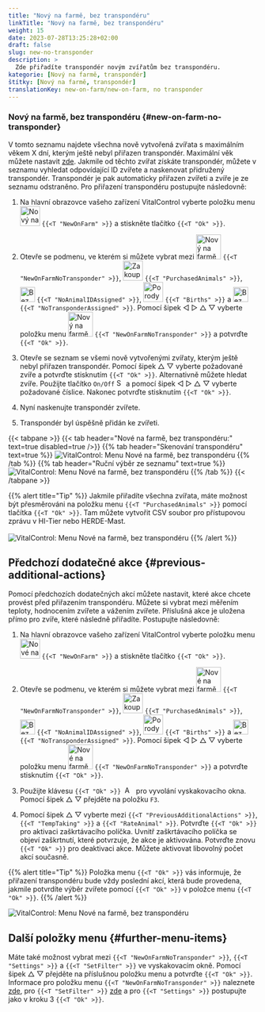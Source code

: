 ```yaml
---
title: "Nový na farmě, bez transpondéru"
linkTitle: "Nový na farmě, bez transpondéru"
weight: 15
date: 2023-07-28T13:25:28+02:00
draft: false
slug: new-no-transponder
description: >
  Zde přiřadíte transpondér novým zvířatům bez transpondéru.
kategorie: [Nový na farmě, transpondér]
štítky: [Nový na farmě, transpondér]
translationKey: new-on-farm/new-on-farm, no transponder
---
```

### Nový na farmě, bez transpondéru {#new-on-farm-no-transponder}

V tomto seznamu najdete všechna nově vytvořená zvířata s maximálním věkem X dní, kterým ještě nebyl přiřazen transpondér. Maximální věk můžete nastavit [zde](/cs/docs/settings/animal-registration/#set-default-values). Jakmile od těchto zvířat získáte transpondér, můžete v seznamu vyhledat odpovídající ID zvířete a naskenovat přidružený transpondér. Transpondér je pak automaticky přiřazen zvířeti a zvíře je ze seznamu odstraněno. Pro přiřazení transpondéru postupujte následovně:

1. Na hlavní obrazovce vašeho zařízení VitalControl vyberte položku menu <img src="/icons/main/new-on-farm.svg" width="40" align="bottom" alt="Nový na farmě" /> `{{<T "NewOnFarm" >}}` a stiskněte tlačítko `{{<T "Ok" >}}`.

2. Otevře se podmenu, ve kterém si můžete vybrat mezi <img src="/icons/registration/new-on-farm-no-transponder.svg" width="50" align="bottom" alt="Nový na farmě, bez transpondéru" /> `{{<T "NewOnFarmNoTransponder" >}}`, <img src="/icons/main/new-on-farm.svg" width="40" align="bottom" alt="Zakoupená zvířata" /> `{{<T "PurchasedAnimals" >}}`, <img src="/icons/registration/no-eartag-number.svg" width="30" align="bottom" alt="Bez národního ID zvířete" /> `{{<T "NoAnimalIDAssigned" >}}`, <img src="/icons/main/births.svg" width="40" align="bottom" alt="Porody" /> `{{<T "Births" >}}` a <img src="/icons/registration/no-transponder.svg" width="30" align="bottom" alt="Bez přiřazeného transpondéru" /> `{{<T "NoTransponderAssigned" >}}`. Pomocí šipek ◁ ▷ △ ▽ vyberte položku menu <img src="/icons/registration/new-on-farm-no-transponder.svg" width="50" align="bottom" alt="Nový na farmě, bez transpondéru" /> `{{<T "NewOnFarmNoTransponder" >}}` a potvrďte `{{<T "Ok" >}}`.


3. Otevře se seznam se všemi nově vytvořenými zvířaty, kterým ještě nebyl přiřazen transpondér. Pomocí šipek △ ▽ vyberte požadované zvíře a potvrďte stisknutím `{{<T "Ok" >}}`. Alternativně můžete hledat zvíře. Použijte tlačítko `On/Off` <img src="/icons/footer/search.svg" width="15" align="bottom" alt="Search" /> a pomocí šipek ◁ ▷ △ ▽ vyberte požadované číslice. Nakonec potvrďte stisknutím `{{<T "Ok" >}}`.

4. Nyní naskenujte transpondér zvířete.

5. Transpondér byl úspěšně přidán ke zvířeti.

{{< tabpane >}}
{{< tab header="Nové na farmě, bez transpondéru:" text=true disabled=true />}}
{{% tab header="Skenování transpondéru" text=true %}}
![VitalControl: Menu Nové na farmě, bez transpondéru](../images/notransponder-scan.png "Nové na farmě, bez transpondéru")
{{% /tab %}}
{{% tab header="Ruční výběr ze seznamu" text=true %}}
![VitalControl: Menu Nové na farmě, bez transpondéru](../images/notransponder.png "Nové na farmě, bez transpondéru")
{{% /tab %}}
{{< /tabpane >}}

{{% alert title="Tip" %}}
Jakmile přiřadíte všechna zvířata, máte možnost být přesměrováni na položku menu `{{<T "PurchasedAnimals" >}}` pomocí tlačítka `{{<T "Ok" >}}`. Tam můžete vytvořit CSV soubor pro přístupovou zprávu v HI-Tier nebo HERDE-Mast. <br/>
<br/>
![VitalControl: Menu Nové na farmě, bez transpondéru](../images/redirect.png "Přesměrování")
{{% /alert %}}

## Předchozí dodatečné akce {#previous-additional-actions}

Pomocí předchozích dodatečných akcí můžete nastavit, které akce chcete provést před přiřazením transpondéru. Můžete si vybrat mezi měřením teploty, hodnocením zvířete a vážením zvířete. Příslušná akce je uložena přímo pro zvíře, které následně přiřadíte. Postupujte následovně:

1. Na hlavní obrazovce vašeho zařízení VitalControl vyberte položku menu <img src="/icons/main/new-on-farm.svg" width="40" align="bottom" alt="Nové na farmě" /> `{{<T "NewOnFarm" >}}` a stiskněte tlačítko `{{<T "Ok" >}}`.

2. Otevře se podmenu, ve kterém si můžete vybrat mezi <img src="/icons/registration/new-on-farm-no-transponder.svg" width="50" align="bottom" alt="Nové na farmě, bez transpondéru" /> `{{<T "NewOnFarmNoTransponder" >}}`, <img src="/icons/main/new-on-farm.svg" width="40" align="bottom" alt="Zakoupená zvířata" /> `{{<T "PurchasedAnimals" >}}`, <img src="/icons/registration/no-eartag-number.svg" width="30" align="bottom" alt="Bez národního ID zvířete" /> `{{<T "NoAnimalIDAssigned" >}}`, <img src="/icons/main/births.svg" width="40" align="bottom" alt="Porody" /> `{{<T "Births" >}}` a <img src="/icons/registration/no-transponder.svg" width="30" align="bottom" alt="Bez přiřazeného transpondéru" /> `{{<T "NoTransponderAssigned" >}}`. Pomocí šipek ◁ ▷ △ ▽ vyberte položku menu <img src="/icons/registration/new-on-farm-no-transponder.svg" width="50" align="bottom" alt="Nové na farmě, bez transpondéru" /> `{{<T "NewOnFarmNoTransponder" >}}` a potvrďte stisknutím `{{<T "Ok" >}}`.


3. Použijte klávesu `{{<T "Ok" >}}` &nbsp;<img src="/icons/footer/open-popup.svg" width="15" align="bottom" alt="Aufruf Popup" />&nbsp; pro vyvolání vyskakovacího okna. Pomocí šipek △ ▽ přejděte na položku `F3`.

4. Pomocí šipek △ ▽ vyberte mezi `{{<T "PreviousAdditionalActions" >}}`, `{{<T "TempTaking" >}}` a `{{<T "RateAnimal" >}}`. Potvrďte `{{<T "Ok" >}}` pro aktivaci zaškrtávacího políčka. Uvnitř zaškrtávacího políčka se objeví zaškrtnutí, které potvrzuje, že akce je aktivována. Potvrďte znovu `{{<T "Ok" >}}` pro deaktivaci akce. Můžete aktivovat libovolný počet akcí současně.

{{% alert title="Tip" %}}
Položka menu `{{<T "Ok" >}}` vás informuje, že přiřazení transpondéru bude vždy poslední akcí, která bude provedena, jakmile potvrdíte výběr zvířete pomocí `{{<T "Ok" >}}` v položce menu `{{<T "Ok" >}}`.
{{% /alert %}}

![VitalControl: Menu Nové na farmě, bez transpondéru](../images/actions.png "Další akce")

 ## Další položky menu {#further-menu-items}

Máte také možnost vybrat mezi `{{<T "NewOnFarmNoTransponder" >}}`, `{{<T "Settings" >}}` a `{{<T "SetFilter" >}}` ve vyskakovacím okně. Pomocí šipek △ ▽ přejděte na příslušnou položku menu a potvrďte `{{<T "Ok" >}}`. Informace pro položku menu `{{<T "NewOnFarmNoTransponder" >}}` naleznete [zde](/cs/docs/settings/animal-registration/#set-default-values), pro `{{<T "SetFilter" >}}` [zde](/cs/docs/filter/) a pro `{{<T "Settings" >}}` postupujte jako v kroku 3 `{{<T "Ok" >}}`.
